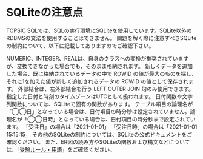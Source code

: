 # SQLiteの注意点

TOPSIC SQLでは、SQLの実行環境にSQLiteを使用しています。SQLite以外のRDBMSの文法を使用することはできません。
問題を解く際に注意すべきSQLiteの制約について、以下に記載してありますのでご確認下さい。

NUMERIC、INTEGER、REALは、自身のクラスへの変換が推奨されていますが、変換できなかった場合でも、そのまま格納されます。
新しくデータを追加した場合、既に格納されているデータの中で ROWID の値が最大のものを探し、それに1を加えた値が新しく追加されるデータの ROWID の値として保存されます。
外部結合は、左外部結合を行う LEFT OUTER JOIN 句のみ使用できます。
指定した日付と時刻のタイムゾーンはUTCとして扱われます。
日付関数や文字列関数については、SQLiteで固有の関数があります。
テーブル項目の論理名が「◯◯日」となっている場合は、日付項目の時分秒は設定されていません。論理名が「◯◯日時」となっている場合は、日付項目の時分秒まで設定されています。
「受注日」の場合は「2021-01-01」
「受注日時」の場合は「2021-01-01 15:15:15」
その他のSQLiteの制約については、SQLiteの公式ドキュメントをご確認ください。
また、ER図の読み方やSQLiteの関数および構文などについては、「[受験ルール・用語](topsic-contest-rules.md)」をご確認ください。
